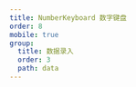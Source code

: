 ```yaml
---
title: NumberKeyboard 数字键盘
order: 8
mobile: true
group:
  title: 数据录入
  order: 3
  path: data
---
```


<code src="../demo/NumberKeyboard.tsx"></code>
<API src="../src/NumberKeyboard.tsx"></API>
